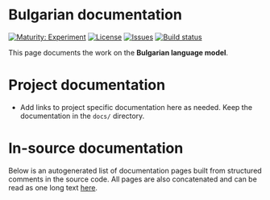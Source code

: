 # Bulgarian documentation

[![Maturity: Experiment](https://img.shields.io/badge/Maturity-Experiment-black.svg)](https://giellalt.github.io/MaturityClassification.html)
[![License](https://img.shields.io/github/license/giellalt/lang-bul)](https://raw.githubusercontent.com/giellalt/lang-bul/main/LICENSE)
[![Issues](https://img.shields.io/github/issues/giellalt/lang-bul)](https://github.com/giellalt/lang-bul/issues)
[![Build status](https://github.com/giellalt/lang-bul/workflows/Speller%20CI+CD/badge.svg)](https://github.com/giellalt/lang-bul/actions)

This page documents the work on the **Bulgarian language model**. 

# Project documentation

* Add links to project specific documentation here as needed. Keep the documentation in the `docs/` directory.

# In-source documentation

Below is an autogenerated list of documentation pages built from structured comments in the source code. All pages are also concatenated and can be read as one long text [here](bul.md).
